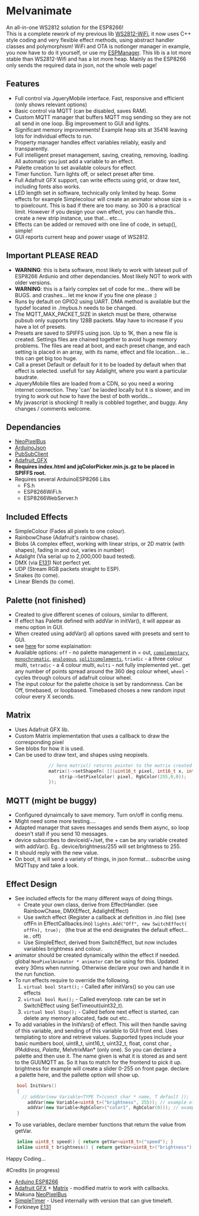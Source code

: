 # Melvanimate
An all-in-one WS2812 solution for the ESP8266!  
This is a complete rework of my previous lib [WS2812-WiFi](https://github.com/sticilface/ESP8266-wifi), it now uses C++ style coding and very flexible effect methods, using abstract handler classes and polymorphism! WiFi and OTA is notlonger manager in example, you now have to do it yourself, or use my [ESPManager](https://github.com/sticilface/ESPmanager).  This lib is a lot more stable than WS2812-Wifi and has a lot more heap.  Mainly as the ESP8266 only sends the required data in json, not the whole web page! 

## Features
+ Full control via JqueryMobile interface.  Fast, responsive and efficient (only shows relevant options)
+ Basic control via MQTT (can be disabled, saves RAM). 
+ Custom MQTT manager that buffers MQTT msg sending so they are not all send in one loop.  Big improvement to GUI and lights. 
+ Significant memory improvements!  Example heap sits at 35416 leaving lots for individual effects to run. 
+ Property manager handles effect variables reliably, easily and transparently.  
+ Full intelligent preset management, saving, creating, removing, loading.  All automatic you just add a variable to an effect. 
+ Palette creation to set available colours for effect.
+ Timer function. Turn lights off, or select preset after time. 
+ Full Adafruit GFX support, can write effects using grid, or draw text, including fonts also works. 
+ LED length set in software, technically only limited by heap. Some effects for example Simplecolour will create an animator whose size is = to pixelcount.  This is bad if there are too many. so 300 is a practical limit.  However if you design your own effect, you can handle this.. create a new strip instance, use that... etc...   
+ Effects can be added or removed with one line of code, in setup(), simple! 
+ GUI reports current heap and power usage of WS2812. 

## Important **PLEASE READ**
+ **WARNING**:  this is beta software, most likely to work with lateset pull of ESP8266 Ardunio and other dependancies. Most likely NOT to work with older versions.  
+ **WARNING**:  this is a fairly complex set of code for me... there will be BUGS. and crashes...  let me know if you fine one please :)
+ Runs by default on GPIO2 using UART. DMA method is available but the typdef located in ./mybus.h needs to be changed. 
+ The MQTT_MAX_PACKET_SIZE in sketch must be there, otherwise pubsub only supports tiny 128B packets. May have to increase if you have a lot of presets. 
+ Presets are saved to SPIFFS using json. Up to 1K, then a new file is created.  Settings files are chained together to avoid huge memory problems.  The files are read at boot, and each preset change, and each setting is placed in an array, with its name, effect and file location... ie...  this can get big too huge. 
+ Call a preset Default or default for it to be loaded by default when that effect is selected. usefull for say Adalight, where you want a particular baudrate. 
+ JqueryMobile files are loaded from a CDN, so you need a woring internet connection.  They 'can' be laoded locally but it is slower, and im trying to work out how to have the best of both worlds... 
+ My javascript is shocking!  It really is cobbled together, and buggy.  Any changes / comments welcome. 

## Dependancies
+ [NeoPixelBus](https://github.com/Makuna/NeoPixelBus) 
+ [ArduinoJson](https://github.com/bblanchon/ArduinoJson)
+ [PubSubClient](https://github.com/knolleary/pubsubclient)
+ [Adafruit_GFX](https://github.com/adafruit/Adafruit-GFX-Library)
+ **Requires index.html and jqColorPicker.min.js.gz to be placed in SPIFFS root.**
+ Requires several ArduinoESP8266 Libs
  * FS.h
  * ESP8266WiFi.h
  * ESP8266WebServer.h


## Included Effects
+ SimpleColour (Fades all pixels to one colour).
+ RainbowChase (Adafruit's rainbow chase). 
+ Blobs (A complex effect, working with linear strips, or 2D matrix (with shapes), fading in and out, varies in number)
+ Adalight (Via serial up to 2,000,000 baud tested).
+ DMX (via [E131](https://github.com/forkineye/E131)) Not perfect yet. 
+ UDP (Stream RGB packets straight to ESP).
+ Snakes (to come).
+ Linear Blends (to come).

## Palette (not finished)
+ Created to give different scenes of colours, similar to different.  
+ If effect has Palette defined with addVar in initVar(), it will appear as menu option in GUI. 
+ When created using addVar() all options saved with presets and sent to GUI.
+ see [here](http://www.tigercolor.com/color-lab/color-theory/color-harmonies.htm) for some explaination: 
+ Available options:  ```off``` - no palette management in = out, [```complementary```](http://www.tigercolor.com/color-lab/color-theory/color-harmonies.htm), [```monochromatic```](http://www.tigercolor.com/color-lab/color-theory/color-harmonies.htm), [```analogous```](http://www.tigercolor.com/color-lab/color-theory/color-harmonies.htm), [```splitcomplements```](http://www.tigercolor.com/color-lab/color-theory/color-harmonies.htm), ```triadic``` - a three colour multi, ```tetradic``` - a 4 colour multi, ```multi``` - not fully implemented yet.. get any number of points spread around the 360 deg colour wheel, ```wheel``` - cycles through colours of adafruit colour wheel. 
+ The input colour for the palette choice is set by randomness.  Can be Off, timebased, or loopbased. Timebased choses a new random input colour every X seconds. 

## Matrix
+ Uses Adafruit GFX lib. 
+ Custom Matrix implementation that uses a callback to draw the corresponding pixel
+ See blobs for how it is used. 
+ Can be used to draw text, and shapes using neopixels. 
```c++
				// here matrix() returns pointer to the matrix created with addVar(); 
				matrix()->setShapeFn( [](uint16_t pixel, int16_t x, int16_t y) {
					strip->SetPixelColor( pixel, RgbColor(255,0,0)); 
				});
```

## MQTT (might be buggy) 
+ Configured dynaimcally to save memory.  Turn on/off in config menu. 
+ Might need some more testing.... 
+ Adapted manager that saves messages and sends them async, so loop doesn't stall if you send 10 messages. 
+ device subscribes to deviceid/+/set, the + can be any variable created with addVar().  Eg..  device/brightness/255 will set brightness to 255.
+ It should reply with the new value. 
+ On boot, it will send a variety of things, in json format... subscribe using MQTTspy and take a look. 


## Effect Design
+ See included effects for the many different ways of doing things. 
  * Create your own class, derive from EffectHandler. (see RainbowChase, DMXEffect, AdalightEffect)
  * Use switch effect (Register a callback at definition in .ino file) (see offFn in EffectCallbacks.ino)
  ```lights.Add("Off", new SwitchEffect( offFn), true); ``` (the true at the end designates the default effect... ie.. off)
  * Use SimpleEffect, derived from SwitchEffect, but now includes variables brightness and colour. 
+ animator should be created dynamically within the effect if needed. global ```NeoPixelAnimator * animator``` can be using for this. Updated every 30ms when running.  Otherwise declare your own and handle it in the run function.  
+ To run effects require to override the following.  	
	1.  ```virtual bool Start();``` - Called after initVars() so you can use effects
	2.  ```virtual bool Run();``` - Called everyloop. rate can be set in SwitchEffect using SetTimeout(uint32_t). 
	3.  ```virtual bool Stop();```  - Called before next effect is started, can delete any memory allocated, fade out etc.. 
+ To add variables in the InitVars() of effect.  This will then handle saving of this variable, and sending of this variable to GUI front end.  Uses templating to store and retrieve values. Supported types include your basic numbers bool, uint8_t, uint16_t, uint32_t, float, const char *, IPAddress, Palette*, MelvtrixMan* (only one).  So you can declare a palette and then use it.  The name given is what it is stored as and sent to the GUI/MQTT as.  So it has to match for the frontend to pick it up. brightness for example will create a slider 0-255 on front page. declare a palette here, and the pallette option will show up. 
```c++	
	bool InitVars()
	{
	  // addVar(new Variable<TYPE T>(const char * name, T default ));
		addVar(new Variable<uint8_t>("brightness", 255)); // example of 8bit variable
		addVar(new Variable<RgbColor>("color1", RgbColor(0))); // example of RgbColor Object
	} 
```
+ To use variables, declare member functions that return the value from getVar. 

```c++
	inline uint8_t speed() { return getVar<uint8_t>("speed"); }
	inline uint8_t brightness() { return getVar<uint8_t>("brightness"); } 
```


Happy Coding... 

#Credits (in progress)
+ [Arduino ESP8266](https://github.com/esp8266/arduino) 
+ [Adafruit GFX](https://github.com/adafruit/Adafruit-GFX-Library) + [Matrix](https://github.com/adafruit/Adafruit_NeoMatrix) - modified matrix to work with callbacks. 
+ Makuna [NeoPixelBus](https://github.com/Makuna/NeoPixelBus)
+ [SimpleTimer](https://github.com/infomaniac50/SimpleTimer) - Used internally with version that can give timeleft.  
+ Forkineye [E131](https://github.com/forkineye/E131)

